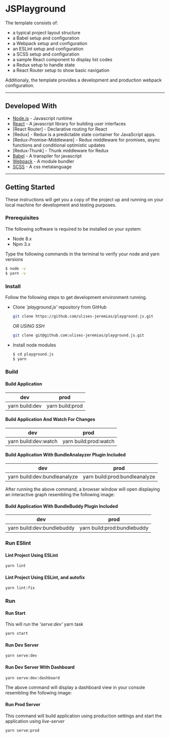 # JSPlayground

The template consists of:

-   a typical project layout structure
-   a Babel setup and configuration
-   a Webpack setup and configuration
-   an ESLint setup and configuration
-   a SCSS setup and configuration
-   a sample React component to display list codes
-   a Redux setup to handle state
-   a React Router setup to show basic navigation

Additionaly, the template provides a development and production webpack configuration.

* * *

## Developed With

-   [Node.js](https://nodejs.org/en/) - Javascript runtime
-   [React](https://reactjs.org/) - A javascript library for building user interfaces
-   [React Router] - Declarative routing for React
-   [Redux] - Redux is a predictable state container for JavaScript apps.
-   [Redux-Promise-Middleware] - Redux middleware for promises, async functions and conditional optimistic updates
-   [Redux-Thunk] - Thunk middleware for Redux
-   [Babel](https://babeljs.io/) - A transpiler for javascript
-   [Webpack](https://webpack.js.org/) - A module bundler
-   [SCSS](http://sass-lang.com/) - A css metalanguage

* * *

## Getting Started

These instructions will get you a copy of the project up and running on your local machine for development and testing purposes.

### Prerequisites

The following software is required to be installed on your system:

-   Node 8.x
-   Npm 3.x

Type the following commands in the terminal to verify your node and yarn versions

```bash
$ node -v
$ yarn -v
```

### Install

Follow the following steps to get development environment running.

-   Clone _'playground.js'_ repository from GitHub

    ```bash
    git clone https://github.com/ulises-jeremias/playground.js.git
    ```

     _OR USING SSH_

    ```bash
    git clone git@github.com:ulises-jeremias/playground.js.git
    ```

-   Install node modules

    ```bash
    $ cd playground.js
    $ yarn
    ```

### Build

#### Build Application

|       dev      |       prod      |
| :------------: | :-------------: |
| yarn build:dev | yarn build:prod |

#### Build Application And Watch For Changes

|          dev         |          prod         |
| :------------------: | :-------------------: |
| yarn build:dev:watch | yarn build:prod:watch |

#### Build Application With BundleAnalayzer Plugin Included

|              dev             |              prod             |
| :--------------------------: | :---------------------------: |
| yarn build:dev:bundleanalyze | yarn build:prod:bundleanalyze |

After running the above command, a browser window will open displaying an interactive graph resembling the following image:

#### Build Application With BundleBuddy Plugin Included

|             dev            |             prod            |
| :------------------------: | :-------------------------: |
| yarn build:dev:bundlebuddy | yarn build:prod:bundlebuddy |

### Run ESlint

#### Lint Project Using ESLint

```bash
yarn lint
```

#### Lint Project Using ESLint, and autofix

```bash
yarn lint:fix
```

### Run

#### Run Start

This will run the _'serve:dev'_ yarn task

```bash
yarn start
```

#### Run Dev Server

```bash
yarn serve:dev
```

#### Run Dev Server With Dashboard

```bash
yarn serve:dev:dashboard
```

The above command will display a dashboard view in your console resembling the following image:

#### Run Prod Server

This command will build application using production settings and start the application using _live-server_

```bash
yarn serve:prod
```
